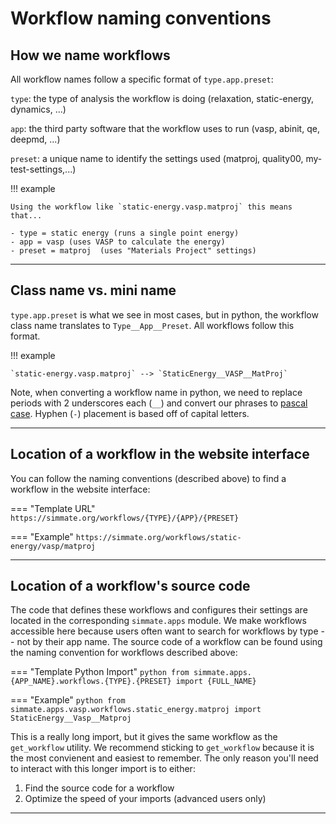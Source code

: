 
# Workflow naming conventions

## How we name workflows

All workflow names follow a specific format of `type.app.preset`:

`type`: the type of analysis the workflow is doing (relaxation, static-energy, dynamics, ...)

`app`: the third party software that the workflow uses to run (vasp, abinit, qe, deepmd, ...)

`preset`: a unique name to identify the settings used (matproj, quality00, my-test-settings,...)

!!! example

    Using the workflow like `static-energy.vasp.matproj` this means that...
    
    - type = static energy (runs a single point energy)
    - app = vasp (uses VASP to calculate the energy)
    - preset = matproj  (uses "Materials Project" settings)

------------------------------------------------------------

## Class name vs. mini name

`type.app.preset` is what we see in most cases, but in python, the workflow class name translates to `Type__App__Preset`. All workflows follow this format.

!!! example

    `static-energy.vasp.matproj` --> `StaticEnergy__VASP__MatProj`

Note, when converting a workflow name in python, we need to replace periods with 2 underscores each (`__`) and convert our phrases to
[pascal case](https://khalilstemmler.com/blogs/camel-case-snake-case-pascal-case/). Hyphen (`-`) placement is based off of capital letters.

------------------------------------------------------------

## Location of a workflow in the website interface

You can follow the naming conventions (described above) to find a workflow in the website interface:

=== "Template URL"
    ```
    https://simmate.org/workflows/{TYPE}/{APP}/{PRESET}
    ```

=== "Example"
    ```
    https://simmate.org/workflows/static-energy/vasp/matproj
    ```

------------------------------------------------------------

## Location of a workflow's source code

The code that defines these workflows and configures their settings are located in the corresponding `simmate.apps` module. We make workflows accessible here because users often want to search for workflows by type -- not by their app name. The source code of a workflow can be found using the naming convention for workflows described above:

=== "Template Python Import"
    ``` python
    from simmate.apps.{APP_NAME}.workflows.{TYPE}.{PRESET} import {FULL_NAME}
    ```

=== "Example"
    ``` python
    from simmate.apps.vasp.workflows.static_energy.matproj import StaticEnergy__Vasp__Matproj
    ```

This is a really long import, but it gives the same workflow as the `get_workflow` utility. We recommend sticking to `get_workflow` because it is the most convienent and easiest to remember. The only reason you'll need to interact with this longer import is to either:

1. Find the source code for a workflow
2. Optimize the speed of your imports (advanced users only)

------------------------------------------------------------
